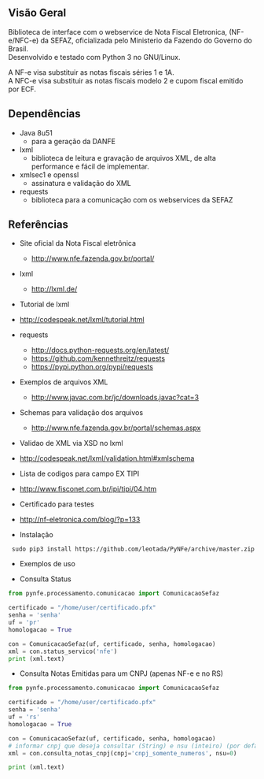 Visão Geral
-----------

Biblioteca de interface com o webservice de Nota Fiscal Eletronica,
(NF-e/NFC-e) da SEFAZ, oficializada pelo Ministerio da Fazendo do 
Governo do Brasil.  
Desenvolvido e testado com Python 3 no GNU/Linux.

A NF-e visa substituir as notas fiscais séries 1 e 1A.  
A NFC-e visa substituir as notas fiscais modelo 2 e
cupom fiscal emitido por ECF.


Dependências
------------

- Java 8u51
  - para a geração da DANFE
- lxml
  - biblioteca de leitura e gravação de arquivos XML, de alta
    performance e fácil de implementar.
- xmlsec1 e openssl
  - assinatura e validação do XML
- requests
  - biblioteca para a comunicação com os webservices da SEFAZ

Referências
-----------

- Site oficial da Nota Fiscal eletrônica
  - http://www.nfe.fazenda.gov.br/portal/

- lxml
  - http://lxml.de/

- Tutorial de lxml
 - http://codespeak.net/lxml/tutorial.html

- requests
  - http://docs.python-requests.org/en/latest/
  - https://github.com/kennethreitz/requests
  - https://pypi.python.org/pypi/requests

- Exemplos de arquivos XML
  - http://www.javac.com.br/jc/downloads.javac?cat=3

- Schemas para validação dos arquivos
  - http://www.nfe.fazenda.gov.br/portal/schemas.aspx

- Validao de XML via XSD no lxml
 - http://codespeak.net/lxml/validation.html#xmlschema

- Lista de codigos para campo EX TIPI
 - http://www.fisconet.com.br/ipi/tipi/04.htm

- Certificado para testes
 - http://nf-eletronica.com/blog/?p=133

- Instalação
```
 sudo pip3 install https://github.com/leotada/PyNFe/archive/master.zip
```

- Exemplos de uso

- Consulta Status

```python
from pynfe.processamento.comunicacao import ComunicacaoSefaz

certificado = "/home/user/certificado.pfx"
senha = 'senha'
uf = 'pr'
homologacao = True

con = ComunicacaoSefaz(uf, certificado, senha, homologacao)
xml = con.status_servico('nfe')
print (xml.text)
```

- Consulta Notas Emitidas para um CNPJ (apenas NF-e e no RS)

```python
from pynfe.processamento.comunicacao import ComunicacaoSefaz

certificado = "/home/user/certificado.pfx"
senha = 'senha'
uf = 'rs'
homologacao = True

con = ComunicacaoSefaz(uf, certificado, senha, homologacao)
# informar cnpj que deseja consultar (String) e nsu (inteiro) (por default se não informar nsu ele assumirá o valor 0, retornando as dos últimos 15 dias)
xml = con.consulta_notas_cnpj(cnpj='cnpj_somente_numeros', nsu=0)

print (xml.text)
```
